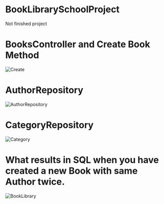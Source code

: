 # BookLibrarySchoolProject

Not finished project


# BooksController and Create Book Method
![Create](https://user-images.githubusercontent.com/62704491/110589086-34fc3500-8176-11eb-8f17-db0e444baea4.png)
# AuthorRepository
![AuthorRepository](https://user-images.githubusercontent.com/62704491/110220179-21c23e80-7ec4-11eb-896f-5da5606935b0.png)
# CategoryRepository
![Category](https://user-images.githubusercontent.com/62704491/110220108-e1fb5700-7ec3-11eb-90ba-efbfd6d49f06.png)
# What results in SQL when you have created a new Book with same Author twice.
![BookLibrary](https://user-images.githubusercontent.com/62704491/110219978-da877e00-7ec2-11eb-80f5-593cdf94294a.png)




